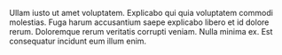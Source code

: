 Ullam iusto ut amet voluptatem. Explicabo qui quia voluptatem commodi molestias. Fuga harum accusantium saepe explicabo libero et id dolore rerum. Doloremque rerum veritatis corrupti veniam. Nulla minima ex. Est consequatur incidunt eum illum enim.